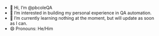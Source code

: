 - 👋 Hi, I’m @pbcoleQA
- 👀 I’m interested in building my personal experience in QA automation.
- 🌱 I’m currently learning nothing at the moment, but will update as soon as I can.
- 😄 Pronouns: He/Him

<!---
pbcoleQA/pbcoleQA is a ✨ special ✨ repository because its `README.md` (this file) appears on your GitHub profile.
You can click the Preview link to take a look at your changes.
--->
